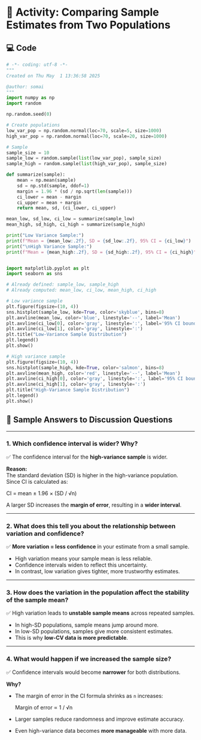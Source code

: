 # 🎲 Activity: Comparing Sample Estimates from Two Populations
## 💻 Code
```python
# -*- coding: utf-8 -*-
"""
Created on Thu May  1 13:36:58 2025

@author: somai
"""
import numpy as np
import random

np.random.seed(0)

# Create populations
low_var_pop = np.random.normal(loc=70, scale=5, size=1000)
high_var_pop = np.random.normal(loc=70, scale=20, size=1000)

# Sample
sample_size = 10
sample_low = random.sample(list(low_var_pop), sample_size)
sample_high = random.sample(list(high_var_pop), sample_size)

def summarize(sample):
    mean = np.mean(sample)
    sd = np.std(sample, ddof=1)
    margin = 1.96 * (sd / np.sqrt(len(sample)))
    ci_lower = mean - margin
    ci_upper = mean + margin
    return mean, sd, (ci_lower, ci_upper)

mean_low, sd_low, ci_low = summarize(sample_low)
mean_high, sd_high, ci_high = summarize(sample_high)

print("Low Variance Sample:")
print(f"Mean = {mean_low:.2f}, SD = {sd_low:.2f}, 95% CI = {ci_low}")
print("\nHigh Variance Sample:")
print(f"Mean = {mean_high:.2f}, SD = {sd_high:.2f}, 95% CI = {ci_high}")


import matplotlib.pyplot as plt
import seaborn as sns

# Already defined: sample_low, sample_high
# Already computed: mean_low, ci_low, mean_high, ci_high

# Low variance sample
plt.figure(figsize=(10, 4))
sns.histplot(sample_low, kde=True, color='skyblue', bins=8)
plt.axvline(mean_low, color='blue', linestyle='--', label='Mean')
plt.axvline(ci_low[0], color='gray', linestyle=':', label='95% CI bounds')
plt.axvline(ci_low[1], color='gray', linestyle=':')
plt.title("Low-Variance Sample Distribution")
plt.legend()
plt.show()

# High variance sample
plt.figure(figsize=(10, 4))
sns.histplot(sample_high, kde=True, color='salmon', bins=8)
plt.axvline(mean_high, color='red', linestyle='--', label='Mean')
plt.axvline(ci_high[0], color='gray', linestyle=':', label='95% CI bounds')
plt.axvline(ci_high[1], color='gray', linestyle=':')
plt.title("High-Variance Sample Distribution")
plt.legend()
plt.show()
```
## 💬 Sample Answers to Discussion Questions

---

### 1. Which confidence interval is wider? Why?

✅ The confidence interval for the **high-variance sample** is wider.

**Reason:**  
The standard deviation (SD) is higher in the high-variance population.  
Since CI is calculated as:

CI = mean ± 1.96 × (SD / √n)


A larger SD increases the **margin of error**, resulting in a **wider interval**.

---

### 2. What does this tell you about the relationship between variation and confidence?

✅ **More variation = less confidence** in your estimate from a small sample.

- High variation means your sample mean is less reliable.
- Confidence intervals widen to reflect this uncertainty.
- In contrast, low variation gives tighter, more trustworthy estimates.

---

### 3. How does the variation in the population affect the stability of the sample mean?

✅ High variation leads to **unstable sample means** across repeated samples.

- In high-SD populations, sample means jump around more.
- In low-SD populations, samples give more consistent estimates.
- This is why **low-CV data is more predictable**.

---

### 4. What would happen if we increased the sample size?

✅ Confidence intervals would become **narrower** for both distributions.

**Why?**

- The margin of error in the CI formula shrinks as `n` increases:
  
  Margin of error ∝ 1 / √n

- Larger samples reduce randomness and improve estimate accuracy.
- Even high-variance data becomes **more manageable** with more data.



